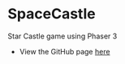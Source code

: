 # SpaceCastle
Star Castle game using Phaser 3
* View the GitHub page [here](https://eyetyrant.github.io/SpaceCastle/)
